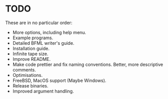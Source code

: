 # TODO
These are in no particular order:
- More options, including help menu.
- Example programs.
- Detailed BFML writer's guide.
- Installation guide.
- Infinite tape size.
- Improve README.
- Make code prettier and fix naming conventions. Better, more descriptive comments.
- Optimisations.
- FreeBSD, MacOS support (Maybe Windows).
- Release binaries.
- Improved argument handling.
